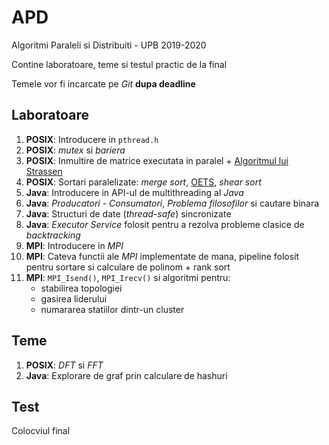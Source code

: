 # APD
Algoritmi Paraleli si Distribuiti - UPB 2019-2020

Contine laboratoare, teme si testul practic de la final

Temele vor fi incarcate pe *Git* **dupa deadline**

## Laboratoare
1. **POSIX**: Introducere in `pthread.h`
2. **POSIX**: *mutex* si *bariera*
3. **POSIX**: Inmultire de matrice executata in paralel + [Algoritmul lui Strassen](https://en.wikipedia.org/wiki/Strassen_algorithm)
4. **POSIX**: Sortari paralelizate: *merge sort*, [OETS](https://en.wikipedia.org/wiki/Odd%E2%80%93even_sort), *shear sort*
5. **Java**: Introducere in API-ul de multithreading al *Java*
6. **Java**: *Producatori - Consumatori*, *Problema filosofilor* si cautare binara
7. **Java**: Structuri de date (*thread-safe*) sincronizate
8. **Java**: *Executor Service* folosit pentru a rezolva probleme clasice de *backtracking*
9. **MPI**: Introducere in *MPI*
10. **MPI**: Cateva functii ale *MPI* implementate de mana, pipeline folosit
pentru sortare si calculare de polinom + rank sort
11. **MPI**: `MPI_Isend()`, `MPI_Irecv()` si algoritmi pentru:
	- stabilirea topologiei
	- gasirea liderului
	- numararea statiilor dintr-un cluster

## Teme
1. **POSIX**: *DFT* si *FFT*
2. **Java**: Explorare de graf prin calculare de hashuri

## Test
Colocviul final
